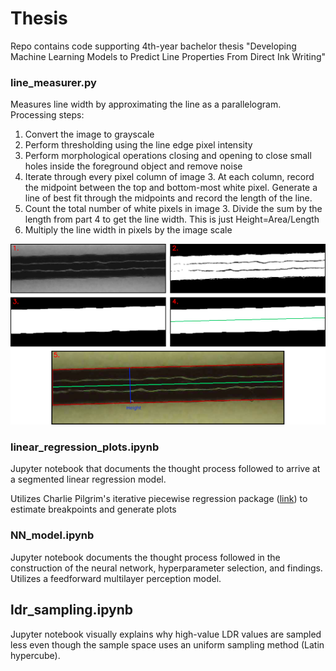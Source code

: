 
# Thesis

Repo contains code supporting 4th-year bachelor thesis "Developing Machine Learning Models to Predict Line Properties From Direct Ink Writing"

### line_measurer.py 

Measures line width by approximating the line as a parallelogram. Processing steps:

1. Convert the image to grayscale
2. Perform thresholding using the line edge pixel intensity
3. Perform morphological operations closing and opening to close small holes inside the foreground object and remove noise
4. Iterate through every pixel column of image 3. At each column, record the midpoint between the top and bottom-most white pixel. Generate a line of best fit through the midpoints and record the length of the line.
5. Count the total number of white pixels in image 3. Divide the sum by the length from part 4 to get the line width. This is just Height=Area/Length
6. Multiply the line width in pixels by the image scale

![](./width_process.png)


### linear_regression_plots.ipynb

Jupyter notebook that documents the thought process followed to arrive at a segmented linear regression model.

Utilizes Charlie Pilgrim's iterative piecewise regression package ([link](https://github.com/chasmani/piecewise-regression)) to estimate breakpoints and generate plots 

### NN_model.ipynb

Jupyter notebook documents the thought process followed in the construction of the neural network, hyperparameter selection, and findings. Utilizes a feedforward multilayer perception model.

## ldr_sampling.ipynb

Jupyter notebook visually explains why high-value LDR values are sampled less even though the sample space uses an uniform sampling method (Latin hypercube).

